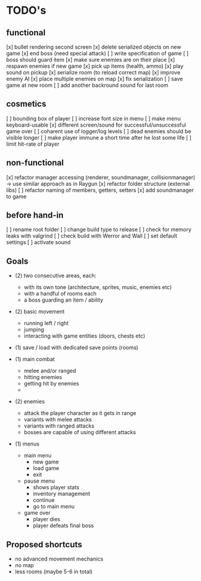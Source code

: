 # TODO's

## functional 

[x] bullet rendering second screen
[x] delete serialized objects on new game
[x] end boss (need special attack)
[ ] write specification of game
[ ] boss should guard item
[x] make sure enemies are on their place
[x] respawn enemies if new game
[x] pick up items (health, ammo)
[x] play sound on pickup
[x] serialize room (to reload correct map)
[x] improve enemy AI
[x] place multiple enemies on map
[x] fix serialization
[ ] save game at new room
[ ] add another backround sound for last room

## cosmetics

[ ] bounding box of player
[ ] increase font size in menu
[ ] make menu keyboard-usable
[x] different screen/sound for successful/unsuccessful game over
[ ] coharent use of logger/log levels
[ ] dead enemies should be visible longer
[ ] make player immune a short time after he lost some life
[ ] limit hit-rate of player

## non-functional

[x] refactor manager accessing (renderer, soundmanager, collisionmanager) -> use similar approach as in Raygun
[x] refactor folder structure (external libs)
[ ] refactor naming of members, getters, setters
[x] add soundmanager to game

## before hand-in

[ ] rename root folder
[ ] change build type to release
[ ] check for memory leaks with valgrind
[ ] check build with Werror and Wall
[ ] set default settings
[ ] activate sound



## Goals

- (2) two consecutive areas, each:
    - with its own tone (architecture, sprites, music, enemies etc)
    - with a handful of rooms each
    - a boss guarding an item / ability
  
- (2) basic movement
    - running left / right
    - jumping
    - interacting with game entities (doors, chests etc)
  
- (1) save / load with dedicated save points (rooms)

- (1) main combat
    - melee and/or ranged
    - hitting enemies
    - getting hit by enemies
  - 
- (2) enemies
    - attack the player character as it gets in range
    - variants with melee attacks
    - variants with ranged attacks
    - bosses are capable of using different attacks

- (1) menus
    - main menu
        - new game
        - load game
        - exit
    - pause menu
        - shows player stats
        - inventory management
        - continue
        - go to main menu
    - game over
        - player dies
        - player defeats final boss


## Proposed shortcuts


- no advanced movement mechanics
- no map
- less rooms (maybe 5-6 in total)
